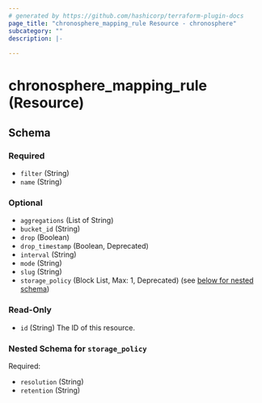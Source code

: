 ```yaml
---
# generated by https://github.com/hashicorp/terraform-plugin-docs
page_title: "chronosphere_mapping_rule Resource - chronosphere"
subcategory: ""
description: |-
  
---
```


# chronosphere_mapping_rule (Resource)





<!-- schema generated by tfplugindocs -->
## Schema

### Required

- `filter` (String)
- `name` (String)

### Optional

- `aggregations` (List of String)
- `bucket_id` (String)
- `drop` (Boolean)
- `drop_timestamp` (Boolean, Deprecated)
- `interval` (String)
- `mode` (String)
- `slug` (String)
- `storage_policy` (Block List, Max: 1, Deprecated) (see [below for nested schema](#nestedblock--storage_policy))

### Read-Only

- `id` (String) The ID of this resource.

<a id="nestedblock--storage_policy"></a>
### Nested Schema for `storage_policy`

Required:

- `resolution` (String)
- `retention` (String)
